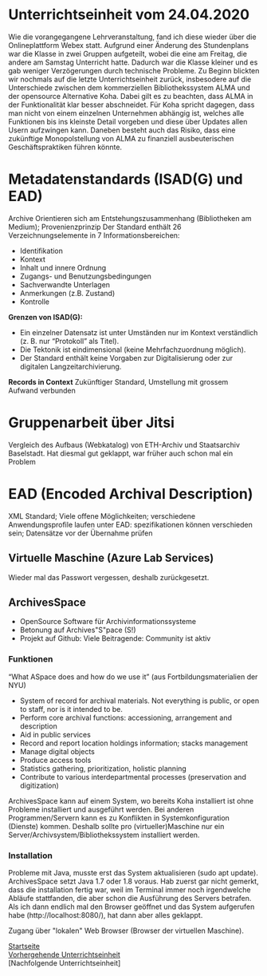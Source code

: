# Unterrichtseinheit vom 24.04.2020

Wie die vorangegangene Lehrveranstaltung, fand ich diese wieder über die Onlineplattform Webex statt. Aufgrund einer Änderung des Stundenplans war die Klasse in zwei Gruppen aufgeteilt, wobei die eine am Freitag, die andere am Samstag Unterricht hatte. Dadurch war die Klasse kleiner und es gab weniger Verzögerungen durch technische Probleme. Zu Beginn blickten wir nochmals auf die letzte Unterrichtseinheit zurück, insbesodere auf die Unterschiede zwischen dem kommerziellen Bibliothekssystem ALMA und der opensource Alternative Koha. Dabei gilt es zu beachten, dass ALMA in der Funktionalität klar besser abschneidet. Für Koha spricht dagegen, dass man nicht von einem einzelnen Unternehmen abhängig ist, welches alle Funktionen bis ins kleinste Detail vorgeben und diese über Updates allen Usern aufzwingen kann. Daneben besteht auch das Risiko, dass eine zukünftige Monopolstellung von ALMA zu finanziell ausbeuterischen Geschäftspraktiken führen könnte.

# Metadatenstandards (ISAD(G) und EAD)  

Archive Orientieren sich am Entstehungszusammenhang (Bibliotheken am Medium); Provenienzprinzip
Der Standard enthält 26 Verzeichnungselemente in 7 Informationsbereichen:

* Identifikation
* Kontext
* Inhalt und innere Ordnung
* Zugangs- und Benutzungsbedingungen
* Sachverwandte Unterlagen
* Anmerkungen (z.B. Zustand)
* Kontrolle

**Grenzen von ISAD(G):**

* Ein einzelner Datensatz ist unter Umständen nur im Kontext verständlich (z. B. nur “Protokoll” als Titel).
* Die Tektonik ist eindimensional (keine Mehrfachzuordnung möglich).
* Der Standard enthält keine Vorgaben zur Digitalisierung oder zur digitalen Langzeitarchivierung.

**Records in Context**
Zukünftiger Standard, Umstellung mit grossem Aufwand verbunden

# Gruppenarbeit über Jitsi
Vergleich des Aufbaus (Webkatalog) von ETH-Archiv und Staatsarchiv Baselstadt. Hat diesmal gut geklappt, war früher auch schon mal ein Problem

# EAD (Encoded Archival Description)

XML Standard; Viele offene Möglichkeiten; verschiedene Anwendungsprofile laufen unter EAD: spezifikationen können verschieden sein; Datensätze vor der Übernahme prüfen

## Virtuelle Maschine (Azure Lab Services)

Wieder mal das Passwort vergessen, deshalb zurückgesetzt.

## ArchivesSpace

* OpenSource Software für Archivinformationssysteme
* Betonung auf Archives"S"pace (S!)
* Projekt auf Github: Viele Beitragende: Community ist aktiv

### Funktionen

“What ASpace does and how do we use it” (aus Fortbildungsmaterialien der NYU)

* System of record for archival materials. Not everything is public, or open to staff, nor is it intended to be.
* Perform core archival functions: accessioning, arrangement and description
* Aid in public services
* Record and report location holdings information; stacks management
* Manage digital objects
* Produce access tools
* Statistics gathering, prioritization, holistic planning
* Contribute to various interdepartmental processes (preservation and digitization)

ArchivesSpace kann auf einem System, wo bereits Koha installiert ist ohne Probleme installiert und ausgeführt werden. Bei anderen Programmen/Servern kann es zu Konflikten in Systemkonfiguration (Dienste) kommen. Deshalb sollte pro (virtueller)Maschine nur ein Server/Archivsystem/Bibliothekssystem installiert werden.

### Installation

Probleme mit Java, musste erst das System aktualisieren (sudo apt update). ArchivesSpace setzt Java 1.7 oder 1.8 voraus. Hab zuerst gar nicht gemerkt, dass die installation fertig war, weil im Terminal immer noch irgendwelche Abläufe stattfanden, die aber schon die Ausführung des Servers betrafen. Als ich dann endlich mal den Browser geöffnet und das System aufgerufen habe (http://localhost:8080/), hat dann aber alles geklappt.

Zugang über "lokalen" Web Browser (Browser der virtuellen Maschine).

[Startseite](https://michaelmathys.github.io/BAIN/Lerntagebuch)  
[Vorhergehende Unterrichtseinheit](https://michaelmathys.github.io/BAIN/03042020)  
[Nachfolgende Unterrichtseinheit]
